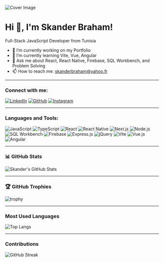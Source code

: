 ![Cover Image](https://user-images.githubusercontent.com/74038190/225813708-98b745f2-7d22-48cf-9150-083f1b00d6c9.gif) <!-- Replace with your uploaded image URL -->

# Hi 👋, I'm Skander Braham!

Full-Stack JavaScript Developer from Tunisia

- 🔭 I’m currently working on my Portfolio
- 🌱 I’m currently learning Vite, Vue, Angular
- 💬 Ask me about React, React Native, Firebase, SQL Workbench, and Problem Solving
- 📫 How to reach me: [skanderbraham@yahoo.fr](mailto:skanderbraham@yahoo.fr)

---

### Connect with me:
[![LinkedIn](https://img.shields.io/badge/LinkedIn-%230077B5.svg?style=for-the-badge&logo=linkedin&logoColor=white)](https://www.linkedin.com/in/skander-braham)
[![GitHub](https://img.shields.io/badge/GitHub-%23181717.svg?style=for-the-badge&logo=github&logoColor=white)](https://github.com/CikonD)
[![Instagram](https://img.shields.io/badge/Instagram-%23E4405F.svg?style=for-the-badge&logo=instagram&logoColor=white)](https://www.instagram.com)

---

### Languages and Tools:

![JavaScript](https://img.shields.io/badge/JavaScript-F7DF1E?style=for-the-badge&logo=javascript&logoColor=black)
![TypeScript](https://img.shields.io/badge/TypeScript-007ACC?style=for-the-badge&logo=typescript&logoColor=white)
![React](https://img.shields.io/badge/React-20232A?style=for-the-badge&logo=react&logoColor=61DAFB)
![React Native](https://img.shields.io/badge/React_Native-20232A?style=for-the-badge&logo=react&logoColor=61DAFB)
![Next.js](https://img.shields.io/badge/Next.js-000000?style=for-the-badge&logo=nextdotjs&logoColor=white)
![Node.js](https://img.shields.io/badge/Node.js-43853D?style=for-the-badge&logo=node.js&logoColor=white)
![SQL Workbench](https://img.shields.io/badge/MySQL-4479A1?style=for-the-badge&logo=mysql&logoColor=white)
![Firebase](https://img.shields.io/badge/Firebase-FFCA28?style=for-the-badge&logo=firebase&logoColor=black)
![Express.js](https://img.shields.io/badge/Express.js-404D59?style=for-the-badge&logo=express&logoColor=white)
![jQuery](https://img.shields.io/badge/jQuery-0769AD?style=for-the-badge&logo=jquery&logoColor=white)
![Vite](https://img.shields.io/badge/Vite-646CFF?style=for-the-badge&logo=vite&logoColor=white)
![Vue.js](https://img.shields.io/badge/Vue.js-35495E?style=for-the-badge&logo=vue.js&logoColor=4FC08D)
![Angular](https://img.shields.io/badge/Angular-DD0031?style=for-the-badge&logo=angular&logoColor=white)

---

### 📊 GitHub Stats
![Skander's GitHub Stats](https://github-readme-stats.vercel.app/api?username=CikonD&show_icons=true&theme=radical)

---

### 🏆 GitHub Trophies
![trophy](https://github-profile-trophy.vercel.app/?username=CikonD&theme=onedark)

---

### Most Used Languages
![Top Langs](https://github-readme-stats.vercel.app/api/top-langs/?username=CikonD&layout=compact&theme=radical)

---

### Contributions
![GitHub Streak](https://github-readme-streak-stats.herokuapp.com/?user=CikonD&theme=dark)
